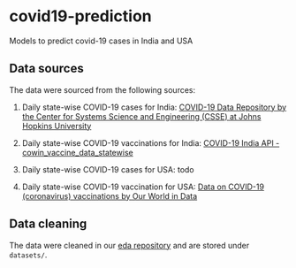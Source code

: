 # covid19-prediction

Models to predict covid-19 cases in India and USA

## Data sources

The data were sourced from the following sources:

1. Daily state-wise COVID-19 cases for India: [COVID-19 Data Repository by the Center for Systems Science and Engineering (CSSE) at Johns Hopkins University](https://github.com/CSSEGISandData/COVID-19/tree/ef15d99458d44aa9bc03c0726c609643e6f90d3b)

2. Daily state-wise COVID-19 vaccinations for India: [COVID-19 India API - cowin_vaccine_data_statewise](https://data.covid19india.org)

3. Daily state-wise COVID-19 cases for USA: todo

4. Daily state-wise COVID-19 vaccination for USA: [Data on COVID-19 (coronavirus) vaccinations by Our World in Data](https://github.com/owid/covid-19-data/tree/master/public/data/vaccinations)

## Data cleaning

The data were cleaned in our [eda repository](https://github.com/Data-Analytics-Project-2021/eda) and are stored under `datasets/`.
